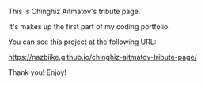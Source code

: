 This is Chinghiz Aitmatov's tribute page.

It's makes up the first part of my coding portfolio.

You can see this project at the following URL:

https://nazbiike.github.io/chinghiz-aitmatov-tribute-page/

Thank you! Enjoy!
